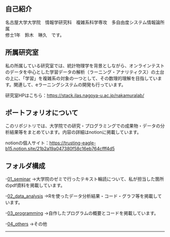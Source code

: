 ## 自己紹介

名古屋大学大学院　情報学研究科　複雑系科学専攻　多自由度システム情報論所属　<br>
修士1年　鈴木　琳久　です。

## 所属研究室

私の所属している研究室では、統計物理学を背景としながら、オンラインテストのデータを中心とした学習データの解析（ラーニング・アナリティクス）の土台の上に、「学習」を複雑系の対象の一つとして、その数理的理解を目指しています。関連して、eラーニングシステムの開発も行っています。<br>

研究室HPはこちら：https://stack.ilas.nagoya-u.ac.jp/nakamuralab/

## ポートフォリオについて

このリポジトリでは、大学院での研究・プログラミングでの成果物・データの分析結果等をまとめています。内容の詳細はnotionに掲載しています。<br>

notionの個人サイト：https://trusting-eagle-b15.notion.site/21b2a19a047380f58c16eb764cfff4d5

## フォルダ構成
-[01_seminar](01_seminar/) 
→大学院のゼミで行ったテキスト輪読について、私が担当した箇所のpdf資料を掲載しています。<br>

-[02_data_analysis](02_data_analysis/)
→Rを使ったデータ分析結果・コード・グラフ等を掲載しています。

-[03_programming](03_programming/) 
→自作したプログラムの概要とコードを掲載しています。

-[04_others](04_others/)
→その他

---
